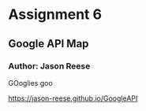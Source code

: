 # Assignment 6 
## Google API Map
### Author: Jason Reese

GOoglies goo

<https://jason-reese.github.io/GoogleAPI>